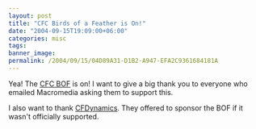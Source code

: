 ```yaml
---
layout: post
title: "CFC Birds of a Feather is On!"
date: "2004-09-15T19:09:00+06:00"
categories: misc 
tags: 
banner_image: 
permalink: /2004/09/15/04D89A31-D1B2-A947-EFA2C9361684181A
---
```


Yea! The <a href="http://www.macromedia.com/macromedia/events/max/agenda/birdsofafeather.html">CFC BOF</a> is on! I want to give a big thank you to everyone who emailed Macromedia asking them to support this.

I also want to thank <a href="http://www.cfdynamics.com">CFDynamics</a>. They offered to sponsor the BOF if it wasn't officially supported.